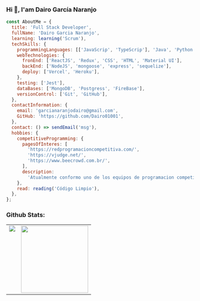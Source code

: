 ### Hi 👋, I'am Dairo García Naranjo

```javascript
const AboutMe = {
  title: 'Full Stack Developer',
  fullName: 'Dairo Garcia Naranjo',
  learning: learning('Scrum'),
  techSkills: {
    programmingLanguages: [['JavaScrip', 'TypeScrip'], 'Java', 'Python', 'C++'],
    webTechnologies: {
      fronEnd: ['ReactJS', 'Redux', 'CSS', 'HTML', 'Material UI'],
      backEnd: ['NodeJS', 'mongoose', 'express', 'sequelize'],
      deploy: ['Vercel', 'Heroku'],
    },
    testing: ['Jest'],
    dataBases: ['MongoDB', 'Postgress', 'FireBase'],
    versionControl: ['Git', 'GitHub'],
  },
  contactInformation: {
    email: 'garcianaranjodairo@gmail.com',
    GitHub: 'https://github.com/Dairo01001',
  },
  contact: () => sendEmail('msg'),
  hobbies: {
    competitiveProgramming: {
      pagesOfInteres: [
        'https://redprogramacioncompetitiva.com/',
        'https://vjudge.net/',
        'https://www.beecrowd.com.br/',
      ],
      description:
        'Atualmente conformo uno de los equipos de programacion competitiva de la Universidad de la Amazonia',
    },
    read: reading('Código Limpio'),
  },
};
```

### Github Stats:

<table>
  <tr>
    <td valign="top"><img src="https://github-readme-stats.vercel.app/api/top-langs/?username=babaquero07&theme=radical&card_width=450em)](https://github.com/babaquero07/babaquero07/github-readme-stats"/></td>
    <td valign="top"><img height="180em" src="https://github-readme-stats.vercel.app/api?username=babaquero07&show_icons=true&hide_border=true&&count_private=true&include_all_commits=true&theme=radical&hide_stars=false" /></td>
  </tr>
</table>


<!--
**Dairo01001/Dairo01001** is a ✨ _special_ ✨ repository because its `README.md` (this file) appears on your GitHub profile.

Here are some ideas to get you started:

- 🔭 I’m currently working on ...
- 🌱 I’m currently learning ...
- 👯 I’m looking to collaborate on ...
- 🤔 I’m looking for help with ...
- 💬 Ask me about ...
- 📫 How to reach me: ...
- 😄 Pronouns: ...
- ⚡ Fun fact: ...
-->
